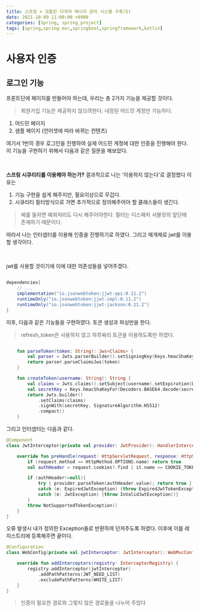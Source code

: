 ```yaml
---
title: 스프링 + 코틀린 다국어 메시지 관리 시스템 구축(5)
date: 2021-10-09 11:00:00 +0900
categories: [Spring, spring_project]
tags: [spring,spring mvc,springboot,springframework,kotlin]
---
```


# 사용자 인증

## 로그인 기능
 
프론트단에 페이지를 만들어야 하는데, 우리는 총 2가지 기능을 제공할 것이다.
> 회원가입 기능은 제공하지 않으려한다. 내장된 어드민 계정만 가능하다.

1. 어드민 페이지
2. 샘플 페이지 (언어셋에 따라 바뀌는 컨텐츠)

여기서 1번의 경우 로그인을 진행하여 실제 어드민 계정에 대한 인증을 진행해야 한다.
이 기능을 구현하기 위해서 다음과 같은 질문을 해보았다.

<br/>

__스프링 시큐리티를 이용해야 하는가?__ 결과적으로 나는 '이용하지 않는다'로 결정했다 이유는

1. 기능 구현을 쉽게 해주지만, 필요이상으로 무겁다.
2. 시큐리티 필터방식으로 가면 추가적으로 정의해주어야 할 클래스들이 생긴다.
> 예를 들자면 예외처리도 다시 해주어야한다. 필터는 디스패처 서블릿의 앞단에 존재하기 때문이다.

따라서 나는 인터셉터를 이용해 인증을 진행하기로 하였다. 그리고 매개체로 jwt를 이용할 생각이다.

<br/>

jwt를 사용할 것이기에 이에 대한 의존성들을 넣어주겠다.

```groovy

dependencies{
    // ...
    implementation("io.jsonwebtoken:jjwt-api:0.11.2")
    runtimeOnly("io.jsonwebtoken:jjwt-impl:0.11.2")
    runtimeOnly("io.jsonwebtoken:jjwt-jackson:0.11.2")
}
```

이후, 다음과 같은 기능들을 구현하였다. 토큰 생성과 파싱만을 한다.
> refresh_token은 사용하지 않고 하루짜리 토큰을 이용하도록만 하였다.

```kotlin

    fun parseToken(token: String): Jws<Claims> {
        val parser = Jwts.parserBuilder().setSigningKey(Keys.hmacShaKeyFor(Decoders.BASE64.decode(secret))).build()
        return parser.parseClaimsJws(token)
    }

    fun createToken(username: String): String {
        val claims = Jwts.claims().setSubject(username).setExpiration(Date(System.currentTimeMillis()+expTime))
        val secretKey = Keys.hmacShaKeyFor(Decoders.BASE64.decode(secret))
        return Jwts.builder()
            .setClaims(claims)
            .signWith(secretKey, SignatureAlgorithm.HS512)
            .compact()
    }

```

그리고 인터셉터는 다음과 같다.

```kotlin
@Component
class JwtInterceptor(private val provider: JwtProvider): HandlerInterceptor {

    override fun preHandle(request: HttpServletRequest, response: HttpServletResponse, handler: Any): Boolean {
        if (request.method == HttpMethod.OPTIONS.name) return true
        val authHeader = request.cookies?.find { it.name == COOKIE_TOKEN_KEY }

        if (authHeader!=null){
            try { provider.parseToken(authHeader.value); return true }
            catch (e: ExpiredJwtException) {throw ExpiredJwtTokenException()}
            catch (e: JwtException) {throw InValidJwtException()}
        }
        throw NotSupportedTokenException()
    }
}
```

오류 발생시 내가 정의한 Exception들로 반환하여 던져주도록 하였다. 이후에 이를 레지스트리에 등록해주면 끝이다.


```kotlin
@Configuration
class WebConfig(private val jwtInterceptor: JwtInterceptor): WebMvcConfigurer {

    override fun addInterceptors(registry: InterceptorRegistry) {
        registry.addInterceptor(jwtInterceptor)
            .addPathPatterns(JWT_NEED_LIST)
            .excludePathPatterns(WHITE_LIST)
    }
}
```

> 인증이 필요한 경로와 그렇지 않은 경로들을 나누어 주었다